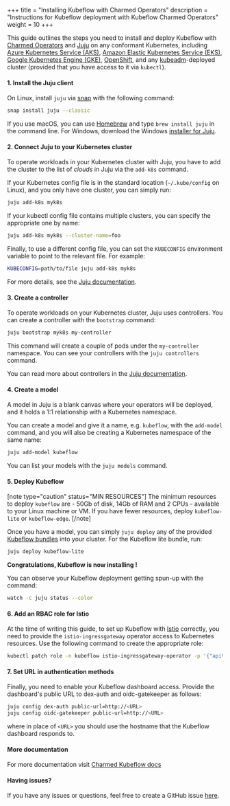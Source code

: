 +++
title = "Installing Kubeflow with Charmed Operators"
description = "Instructions for Kubeflow deployment with Kubeflow Charmed Operators"
weight = 10
+++

This guide outlines the steps you need to install and deploy Kubeflow with [Charmed Operators](https://juju.is/tutorials/get-started-charmed-kubernetes#1-overview) and [Juju](https://juju.is/docs/kubernetes) on any conformant Kubernetes, including [Azure Kubernetes Service (AKS)](https://docs.microsoft.com/en-us/azure/aks/), [Amazon Elastic Kubernetes Service (EKS)](https://docs.aws.amazon.com/eks/index.html), [Google Kubernetes Engine (GKE)](https://cloud.google.com/kubernetes-engine/docs/), [OpenShift](https://docs.openshift.com), and any [kubeadm](https://kubernetes.io/docs/reference/setup-tools/kubeadm/)-deployed cluster (provided that you have access to it via `kubectl`). 

#### 1. Install the Juju client

On Linux, install `juju` via [snap](https://snapcraft.io/docs/installing-snapd) with the following command:

```bash
snap install juju --classic
```

If you use macOS, you can use [Homebrew](https://brew.sh) and type `brew install juju` in the command line. For Windows, download the Windows [installer for Juju](https://launchpad.net/juju/2.8/2.8.5/+download/juju-setup-2.8.5-signed.exe).

#### 2. Connect Juju to your Kubernetes cluster

To operate workloads in your Kubernetes cluster with Juju, you have to add the cluster to the list of *clouds* in Juju via the `add-k8s` command.

If your Kubernetes config file is in the standard location (`~/.kube/config` on Linux), and you only have one cluster, you can simply run:

```bash
juju add-k8s myk8s
```
If your kubectl config file contains multiple clusters, you can specify the appropriate one by name:

```bash
juju add-k8s myk8s --cluster-name=foo
```
Finally, to use a different config file, you can set the `KUBECONFIG` environment variable to point to the relevant file. For example:

```bash
KUBECONFIG=path/to/file juju add-k8s myk8s
```
For more details, see the [Juju documentation](https://juju.is/docs/clouds).

#### 3. Create a controller

To operate workloads on your Kubernetes cluster, Juju uses controllers. You can create a controller with the  `bootstrap`  command:

```bash
juju bootstrap myk8s my-controller
```

This command will create a couple of pods under the `my-controller` namespace. You can see your controllers with the `juju controllers` command.

You can read more about controllers in the [Juju documentation](https://juju.is/docs/creating-a-controller).

#### 4. Create a model

A model in Juju is a blank canvas where your operators will be deployed, and it holds a 1:1 relationship with a Kubernetes namespace.

You can create a model and give it a name, e.g. `kubeflow`, with the `add-model` command, and you will also be creating a Kubernetes namespace of the same name:

```bash
juju add-model kubeflow
```
You can list your models with the `juju models` command.

#### 5. Deploy Kubeflow

[note type="caution" status="MIN RESOURCES"]
The minimum resources to deploy `kubeflow` are - 50Gb of disk, 14Gb of RAM and 2 CPUs - available to your Linux machine or VM. 
If you have fewer resources, deploy `kubeflow-lite` or `kubeflow-edge`.
[/note]

Once you have a model, you can simply `juju deploy` any of the provided [Kubeflow bundles](https://charmed-kubeflow.io/docs/operators-and-bundles) into your cluster. For the Kubeflow lite bundle, run:

```bash
juju deploy kubeflow-lite
```

**Congratulations, Kubeflow is now installing !**

You can observe your Kubeflow deployment getting spun-up with the command:

```bash
watch -c juju status --color
```

#### 6. Add an RBAC role for Istio

At the time of writing this guide, to set up Kubeflow with [Istio](https://istio.io) correctly, you need to provide the `istio-ingressgateway` operator access to Kubernetes resources. Use the  following command to create the appropriate role:

```bash
kubectl patch role -n kubeflow istio-ingressgateway-operator -p '{"apiVersion":"rbac.authorization.k8s.io/v1","kind":"Role","metadata":{"name":"istio-ingressgateway-operator"},"rules":[{"apiGroups":["*"],"resources":["*"],"verbs":["*"]}]}'
```

#### 7. Set URL in authentication methods 

Finally, you need to enable your Kubeflow dashboard access. Provide the dashboard's public URL to dex-auth and oidc-gatekeeper as follows:

```bash
juju config dex-auth public-url=http://<URL>
juju config oidc-gatekeeper public-url=http://<URL>
```

where in place of `<URL>` you should use the hostname that the Kubeflow dashboard responds to.

#### More documentation

For more documentation visit [Charmed Kubeflow docs](https://charmed-kubeflow.io/docs)

#### Having issues?

If you have any issues or questions, feel free to create a GitHub issue [here](https://github.com/juju-solutions/bundle-kubeflow/issues).
